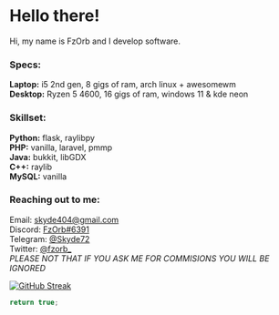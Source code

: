 # Hello there!
Hi, my name is FzOrb and I develop software.

### Specs:
**Laptop:** i5 2nd gen, 8 gigs of ram, arch linux + awesomewm  
**Desktop:** Ryzen 5 4600, 16 gigs of ram, windows 11 & kde neon

### Skillset:
**Python:** flask, raylibpy  
**PHP:** vanilla, laravel, pmmp  
**Java:** bukkit, libGDX  
**C++:** raylib  
**MySQL:** vanilla

### Reaching out to me:
Email: <a href="mailto:skyde404@gmail.com">skyde404@gmail.com</a>  
Discord: <a href="https://discord.com/users/963681560442331177">FzOrb#6391</a>  
Telegram: <a href="https://t.me/Skyde72">@Skyde72</a>  
Twitter: <a href="https://twitter.com/fzorb_">@fzorb_</a>  
*PLEASE NOT THAT IF YOU ASK ME FOR COMMISIONS YOU WILL BE IGNORED*

[![GitHub Streak](https://github-readme-streak-stats.herokuapp.com/?user=fzorb)](https://git.io/streak-stats)

```cpp
return true;
```
